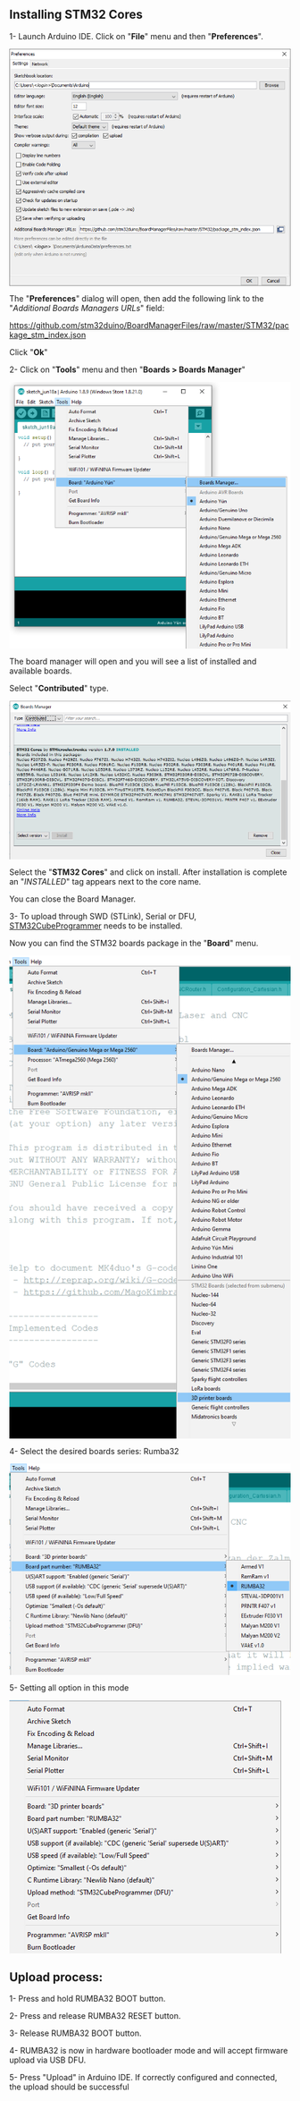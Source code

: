 ## Installing STM32 Cores

1- Launch Arduino IDE. Click on "**File**" menu and then "**Preferences**".

<img align="center" src="img/preferences.png"/>

The "**Preferences**" dialog will open, then add the following link to the "*Additional Boards Managers URLs*" field:

https://github.com/stm32duino/BoardManagerFiles/raw/master/STM32/package_stm_index.json

Click "**Ok**"

2- Click on "**Tools**" menu and then "**Boards > Boards Manager**"

<img align="center" src="img/menu_bm.png"/>

The board manager will open and you will see a list of installed and available boards. 

Select "**Contributed**" type.

<img align="center" src="img/boardsmanager.png"/>

Select the "**STM32 Cores**" and click on install.
After installation is complete an "*INSTALLED*" tag appears next to the core name. 

You can close the Board Manager.

3- To upload through SWD (STLink), Serial or DFU, [STM32CubeProgrammer](https://www.st.com/en/development-tools/stm32cubeprog.html) needs to be installed.

Now you can find the STM32 boards package in the "**Board**" menu.

<img align="center" src="img/boardslist.png"/>

4- Select the desired boards series: Rumba32

<img align="center" src="img/rumba32.png"/>

5- Setting all option in this mode

<img align="center" src="img/rumba32option.png"/>


## Upload process:

1- Press and hold RUMBA32 BOOT button.

2- Press and release RUMBA32 RESET button.

3- Release RUMBA32 BOOT button.

4- RUMBA32 is now in hardware bootloader mode and will accept firmware upload via USB DFU.

5- Press "Upload" in Arduino IDE. If correctly configured and connected, the upload should be successful
